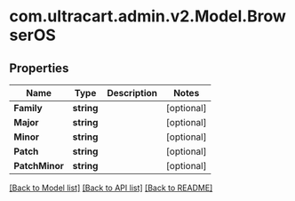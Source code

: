 # com.ultracart.admin.v2.Model.BrowserOS
## Properties

Name | Type | Description | Notes
------------ | ------------- | ------------- | -------------
**Family** | **string** |  | [optional] 
**Major** | **string** |  | [optional] 
**Minor** | **string** |  | [optional] 
**Patch** | **string** |  | [optional] 
**PatchMinor** | **string** |  | [optional] 


[[Back to Model list]](../README.md#documentation-for-models) [[Back to API list]](../README.md#documentation-for-api-endpoints) [[Back to README]](../README.md)

